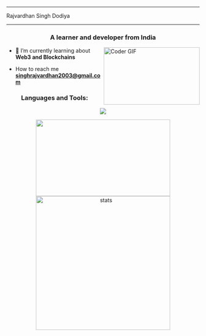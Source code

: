 <!-- <h1 align="center">Hi 👋, I'm Rajvardhan</h1> -->
- - -
  Rajvardhan Singh Dodiya
- - - 

<h3 align="center">A learner and developer from India</h3>
<img alt="Coder GIF" height=150 width=250 align = right src="https://media.tenor.com/2uyENRmiUt0AAAAC/coding.gif" />


- 🌱 I’m currently learning about **Web3 and Blockchains**

-  How to reach me **singhrajvardhan2003@gmail.com**

<!-- - - -
  Rajvardhan Singh Dodiya
- - -  -->


<h3 align="center">Languages and Tools:</h3>

<p align="center">
<img src="https://skillicons.dev/icons?i=solidity,ts,nextjs,rust,redux,replit,nodejs,java,cpp" > <!-- ,react,nodejs,express,js,mongodb,tailwind,vite -->
</p>

<!-- <p> <img align="center" src="https://github-readme-activity-graph.cyclic.app/graph?username=0xRajvardhan&bg_color=050505&color=a694ff&line=9f85ff&point=00ff1e&area=true&hide_border=true" alt="Graph" /></p> -->



<div align='center' width="6rem">
    <img  width="350px" height='200px' src= "https://github-readme-stats.vercel.app/api/top-langs/?username=0xRajvardhan&theme=transparent&layout=compact&langs_count=10&hide=html,pug,python"/>
<!--     <img  width="300px" height="150px" src="https://github-readme-stats.vercel.app/api?username=0xRajvardhan&theme=jolly&show_icons=true"/> -->
    <img  width="350px"  src="https://github-readme-streak-stats.herokuapp.com?user=0xRajvardhan&theme=transparent&border_radius=5" alt= "stats"/>
</div>

#



<!-- ![](https://github.com/PulkitSinghDev/PulkitSinghDev/blob/main/footer.png) -->
